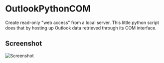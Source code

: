 OutlookPythonCOM
================

Create read-only "web access" from a local server. This little python script does that by hosting up Outlook data retrieved through its COM interface.

## Screenshot
![Screenshot](https://raw.github.com/mrcaps/OutlookPythonCOM/master/screenshot.png)